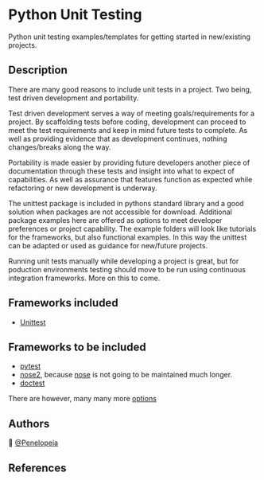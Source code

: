 Python Unit Testing
===================

Python unit testing examples/templates for getting started in new/existing projects.

## Description

There are many good reasons to include unit tests in a project. Two being, test driven development and portability.

Test driven development serves a way of meeting goals/requirements for a project. By scaffolding tests before coding, development can proceed to meet the test requirements and keep in mind future tests to complete. As well as providing evidence that as development continues, nothing changes/breaks along the way. 

Portability is made easier by providing future developers another piece of documentation through these tests and insight into what to expect of capabilities. As well as assurance that features function as expected while refactoring or new development is underway.

The unittest package is included in pythons standard library and a good solution when packages are not accessible for download. Additional package examples here are offered as options to meet developer preferences or project capability. The example folders will look like tutorials for the frameworks, but also functional examples. In this way the unittest can be adapted or used as guidance for new/future projects.

Running unit tests manually while developing a project is great, but for poduction environments testing should move to be run using continuous integration frameworks. More on this to come.

## Frameworks included

* [Unittest](https://docs.python.org/3/library/unittest.html)

## Frameworks to be included

* [pytest](https://docs.pytest.org/en/latest/)
* [nose2](https://github.com/nose-devs/nose2), because [nose](https://nose.readthedocs.io/en/latest/) is not going to be maintained much longer.
* [doctest](https://docs.python.org/3/library/doctest.html#module-doctest)

There are however, many many more [options](https://wiki.python.org/moin/PythonTestingToolsTaxonomy)

## Authors

:wave:   [@Penelopeia](https://gist.github.com/penelopeia)

## References
